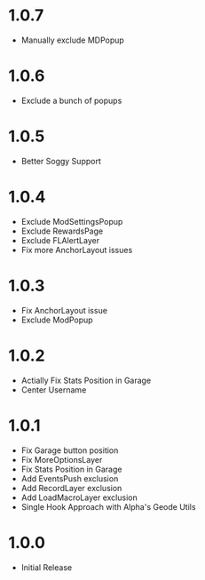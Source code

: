 # 1.0.7
- Manually exclude MDPopup

# 1.0.6
- Exclude a bunch of popups

# 1.0.5
- Better Soggy Support

# 1.0.4
- Exclude ModSettingsPopup
- Exclude RewardsPage
- Exclude FLAlertLayer
- Fix more AnchorLayout issues

# 1.0.3
- Fix AnchorLayout issue
- Exclude ModPopup

# 1.0.2
- Actially Fix Stats Position in Garage
- Center Username

# 1.0.1
- Fix Garage button position
- Fix MoreOptionsLayer
- Fix Stats Position in Garage
- Add EventsPush exclusion
- Add RecordLayer exclusion
- Add LoadMacroLayer exclusion
- Single Hook Approach with Alpha's Geode Utils

# 1.0.0
- Initial Release
